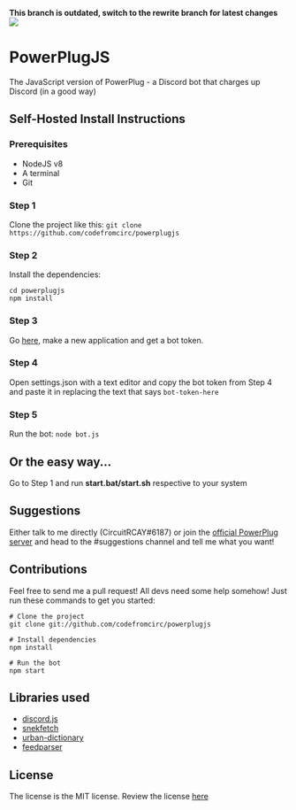 **This branch is outdated, switch to the rewrite branch for latest changes**
<img src="https://cdn.discordapp.com/attachments/350173567675006977/350173647081570324/Unbenannt1.png">

# PowerPlugJS

The JavaScript version of PowerPlug - a Discord bot that charges up Discord (in a good way)

## Self-Hosted Install Instructions

### Prerequisites

* NodeJS v8
* A terminal
* Git

### Step 1
Clone the project like this:
`git clone https://github.com/codefromcirc/powerplugjs`

### Step 2
Install the dependencies:
```
cd powerplugjs
npm install
```

### Step 3
Go [here](https://discordapp.com/developers/applications/me), make a new application and get a bot token.

### Step 4
Open settings.json with a text editor and copy the bot token from Step 4 and paste it in replacing the text that says `bot-token-here`

### Step 5
Run the bot:
`node bot.js`

## Or the easy way...
Go to Step 1 and run **start.bat/start.sh** respective to your system

## Suggestions 
Either talk to me directly (CircuitRCAY#6187) or join the [official PowerPlug server](https://discord.gg/DWff7sP) and head to the #suggestions channel and tell me what you want! 

## Contributions
Feel free to send me a pull request! All devs need some help somehow! Just run these commands to get you started:

```
# Clone the project
git clone git://github.com/codefromcirc/powerplugjs

# Install dependencies
npm install

# Run the bot
npm start
``` 

## Libraries used
* [discord.js](https://discord.js.org)
* [snekfetch](https://github.com/devsnek/snekfetch)
* [urban-dictionary](https://github.com/NightfallAlicorn/urban-dictionary)
* [feedparser](https://github.com/danmactough/node-feedparser)

## License
The license is the MIT license. Review the license [here](https://github.com/codefromcirc/powerplugjs/blob/master/LICENSE.md)

